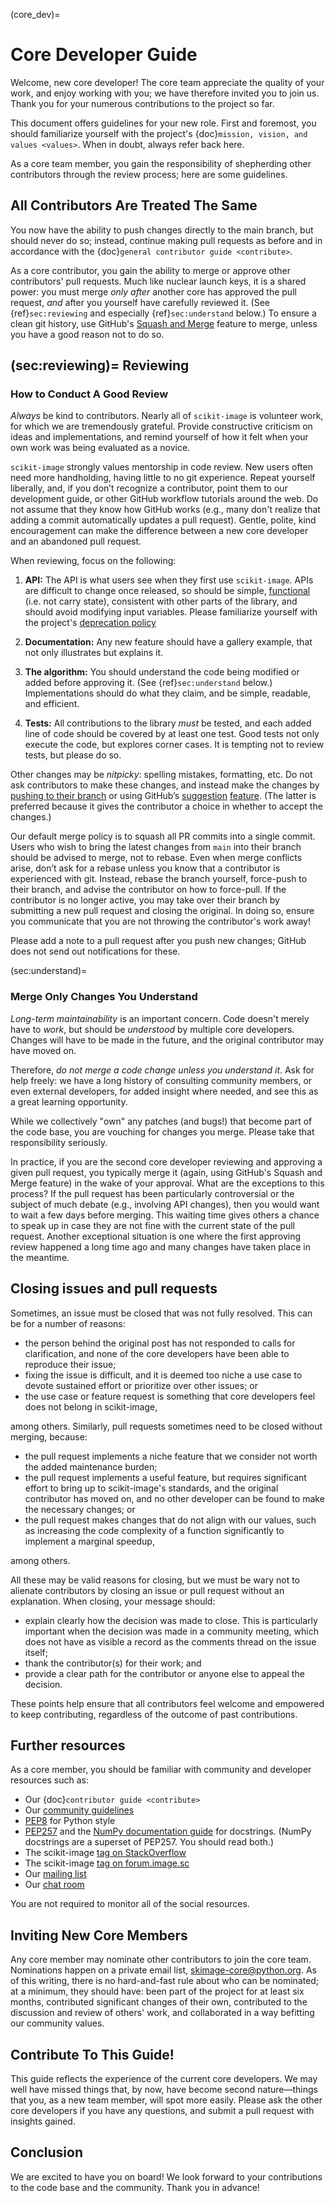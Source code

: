 (core_dev)=

Core Developer Guide
====================

Welcome, new core developer!  The core team appreciate the quality of
your work, and enjoy working with you; we have therefore invited you
to join us.  Thank you for your numerous contributions to the project
so far.

This document offers guidelines for your new role.  First and
foremost, you should familiarize yourself with the project's
{doc}`mission, vision, and values <values>`.  When in
doubt, always refer back here.

As a core team member, you gain the responsibility of shepherding
other contributors through the review process; here are some
guidelines.

All Contributors Are Treated The Same
-------------------------------------

You now have the ability to push changes directly to the main
branch, but should never do so; instead, continue making pull requests
as before and in accordance with the 
{doc}`general contributor guide <contribute>`.

As a core contributor, you gain the ability to merge or approve
other contributors' pull requests.  Much like nuclear launch keys, it
is a shared power: you must merge *only after* another core has
approved the pull request, *and* after you yourself have carefully
reviewed it.  (See {ref}`sec:reviewing` and especially
{ref}`sec:understand` below.) To ensure a clean git history,
use GitHub's [Squash and Merge][gh_sqmrg]
feature to merge, unless you have a good reason not to do so.

[gh_sqmrg]: https://help.github.com/en/github/collaborating-with-issues-and-pull-requests/merging-a-pull-request#merging-a-pull-request-on-github

(sec:reviewing)=
Reviewing
---------

### How to Conduct A Good Review

*Always* be kind to contributors. Nearly all of `scikit-image` is
volunteer work, for which we are tremendously grateful. Provide
constructive criticism on ideas and implementations, and remind
yourself of how it felt when your own work was being evaluated as a
novice.

`scikit-image` strongly values mentorship in code review.  New users
often need more handholding, having little to no git
experience. Repeat yourself liberally, and, if you don’t recognize a
contributor, point them to our development guide, or other GitHub
workflow tutorials around the web. Do not assume that they know how
GitHub works (e.g., many don't realize that adding a commit
automatically updates a pull request). Gentle, polite, kind
encouragement can make the difference between a new core developer and
an abandoned pull request.

When reviewing, focus on the following:

1. **API:** The API is what users see when they first use
   `scikit-image`. APIs are difficult to change once released, so
   should be simple, [functional][wiki_functional] (i.e. not
   carry state), consistent with other parts of the library, and
   should avoid modifying input variables.  Please familiarize
   yourself with the project's [deprecation policy][dep_pol]

2. **Documentation:** Any new feature should have a gallery
   example, that not only illustrates but explains it.

3. **The algorithm:** You should understand the code being modified or
   added before approving it.  (See {ref}`sec:understand`
   below.) Implementations should do what they claim,
   and be simple, readable, and efficient.

4. **Tests:** All contributions to the library *must* be tested, and
   each added line of code should be covered by at least one test. Good
   tests not only execute the code, but explores corner cases.  It is tempting
   not to review tests, but please do so.

[wiki_functional]: https://en.wikipedia.org/wiki/Functional_programming
[dep_pol]: https://scikit-image.org/docs/dev/contribute.html#deprecation-cycle

Other changes may be *nitpicky*: spelling mistakes, formatting,
etc. Do not ask contributors to make these changes, and instead
make the changes by [pushing to their branch][gh_push]
or using GitHub’s [suggestion][gh_suggest] [feature][gh_feedback].
(The latter is preferred because it gives the contributor a choice in
whether to accept the changes.)

[gh_push]: https://help.github.com/en/github/collaborating-with-issues-and-pull-requests/committing-changes-to-a-pull-request-branch-created-from-a-fork
[gh_suggest]: https://help.github.com/en/github/collaborating-with-issues-and-pull-requests/commenting-on-a-pull-request
[gh_feedback]: https://help.github.com/en/github/collaborating-with-issues-and-pull-requests/incorporating-feedback-in-your-pull-request

Our default merge policy is to squash all PR commits into a single
commit. Users who wish to bring the latest changes from ``main``
into their branch should be advised to merge, not to rebase.  Even
when merge conflicts arise, don’t ask for a rebase unless you know
that a contributor is experienced with git. Instead, rebase the branch
yourself, force-push to their branch, and advise the contributor on
how to force-pull.  If the contributor is no longer active, you may
take over their branch by submitting a new pull request and closing
the original. In doing so, ensure you communicate that you are not
throwing the contributor's work away!

Please add a note to a pull request after you push new changes; GitHub
does not send out notifications for these.

(sec:understand)=
### Merge Only Changes You Understand

*Long-term maintainability* is an important concern.  Code doesn't
merely have to *work*, but should be *understood* by multiple core
developers.  Changes will have to be made in the future, and the
original contributor may have moved on.

Therefore, *do not merge a code change unless you understand it*. Ask
for help freely: we have a long history of consulting community
members, or even external developers, for added insight where needed,
and see this as a great learning opportunity.

While we collectively "own" any patches (and bugs!) that become part
of the code base, you are vouching for changes you merge.  Please take
that responsibility seriously.

In practice, if you are the second core developer reviewing and approving a
given pull request, you typically merge it (again, using GitHub's Squash and
Merge feature) in the wake of your approval. What are the exceptions to this
process? If the pull request has been particularly controversial or the
subject of much debate (e.g., involving API changes), then you would want to
wait a few days before merging. This waiting time gives others a chance to
speak up in case they are not fine with the current state of the pull request.
Another exceptional situation is one where the first approving review happened
a long time ago and many changes have taken place in the meantime.

Closing issues and pull requests
--------------------------------

Sometimes, an issue must be closed that was not fully resolved. This can be
for a number of reasons:

- the person behind the original post has not responded to calls for
  clarification, and none of the core developers have been able to reproduce
  their issue;
- fixing the issue is difficult, and it is deemed too niche a use case to
  devote sustained effort or prioritize over other issues; or
- the use case or feature request is something that core developers feel
  does not belong in scikit-image,

among others. Similarly, pull requests sometimes need to be closed without
merging, because:

- the pull request implements a niche feature that we consider not worth the
  added maintenance burden;
- the pull request implements a useful feature, but requires significant
  effort to bring up to scikit-image's standards, and the original
  contributor has moved on, and no other developer can be found to make the
  necessary changes; or
- the pull request makes changes that do not align with our values, such as
  increasing the code complexity of a function significantly to implement a
  marginal speedup,

among others.

All these may be valid reasons for closing, but we must be wary not to alienate
contributors by closing an issue or pull request without an explanation. When
closing, your message should:

- explain clearly how the decision was made to close. This is particularly
  important when the decision was made in a community meeting, which does not
  have as visible a record as the comments thread on the issue itself;
- thank the contributor(s) for their work; and
- provide a clear path for the contributor or anyone else to appeal the
  decision.

These points help ensure that all contributors feel welcome and empowered to
keep contributing, regardless of the outcome of past contributions.

Further resources
-----------------

As a core member, you should be familiar with community and developer
resources such as:

-  Our {doc}`contributor guide <contribute>`
-  Our [community guidelines](https://scikit-image.org/community_guidelines.html)
-  [PEP8](https://www.python.org/dev/peps/pep-0008/) for Python style
-  [PEP257](https://www.python.org/dev/peps/pep-0257/) and the
   [NumPy documentation guide][numpydoc]
   for docstrings. (NumPy docstrings are a superset of PEP257. You
   should read both.)
-  The scikit-image [tag on StackOverflow][so_tag]
-  The scikit-image [tag on forum.image.sc](https://forum.image.sc/tags/scikit-image)
-  Our [mailing list][ml]
-  Our [chat room](https://skimage.zulipchat.com/)

[numpydoc]: https://docs.scipy.org/doc/numpy/docs/howto_document.html
[so_tag]: https://stackoverflow.com/questions/tagged/scikit-image
[ml]: https://mail.python.org/mailman3/lists/scikit-image.python.org/

You are not required to monitor all of the social resources.

Inviting New Core Members
-------------------------

Any core member may nominate other contributors to join the core team.
Nominations happen on a private email list,
<skimage-core@python.org>. As of this writing, there is no hard-and-fast
rule about who can be nominated; at a minimum, they should have: been
part of the project for at least six months, contributed
significant changes of their own, contributed to the discussion and
review of others' work, and collaborated in a way befitting our
community values.

Contribute To This Guide!
-------------------------

This guide reflects the experience of the current core developers.  We
may well have missed things that, by now, have become second
nature—things that you, as a new team member, will spot more easily.
Please ask the other core developers if you have any questions, and
submit a pull request with insights gained.

Conclusion
----------

We are excited to have you on board!  We look forward to your
contributions to the code base and the community.  Thank you in
advance!
